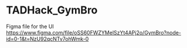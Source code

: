 # TADHack_GymBro

Figma file for the UI
https://www.figma.com/file/oSS60FWZYMelSzYt4APj2o/GymBro?node-id=0-1&t=NzU92qcNTv7ohWmk-0
